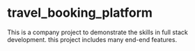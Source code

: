# travel_booking_platform
This is a company project to demonstrate the skills in full stack development. this project includes many end-end features.
